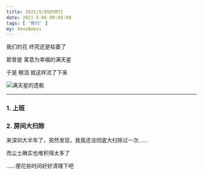 ```yaml
---
title: 2021/5/05的修行
date: 2021-5-06 00:00:00
tags: [ '修行' ]
my: XenoAmess
---
```


我们的花 终究还是枯萎了

那曾是 寓意为幸福的满天星

于是 眼泪 就这样流了下来

![满天星的遗骸](/resources/20210505修行/满天星的遗骸.jpg)

---

### 1. 上班

### 2. 房间大扫除

来深圳大半年了，突然发现，我竟还没彻底大扫除过一次……

而尘土确实也堆积得太多了

……便花些时间好好清理下吧
